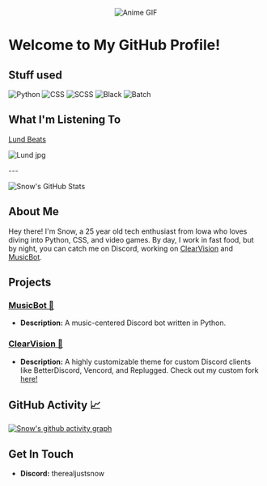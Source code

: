 <p align="center">
  <img src="https://media.giphy.com/media/Z3Y0EBcsvZ7bO/giphy.gif" alt="Anime GIF">
</p>

# Welcome to My GitHub Profile!

## Stuff used
![Python](https://img.shields.io/badge/Python-3776AB?style=for-the-badge&logo=python&logoColor=white)
![CSS](https://img.shields.io/badge/CSS-1572B6?style=for-the-badge&logo=css3&logoColor=white)
![SCSS](https://img.shields.io/badge/SCSS-CC6699?style=for-the-badge&logo=sass&logoColor=white)
![Black](https://img.shields.io/badge/Black-000000?style=for-the-badge&logo=black&logoColor=white)
![Batch](https://img.shields.io/badge/Batch-4D4D4D?style=for-the-badge&logo=windows&logoColor=white)
## What I'm Listening To
[Lund Beats](https://youtube.com/@lundbeatz)
<p>
  <img src="https://i1.sndcdn.com/avatars-000716674645-6bzd26-t1080x1080.jpg" alt="Lund jpg">
</p>
---

![Snow's GitHub Stats](https://github-readme-stats.vercel.app/api?username=babyboysnow&show_icons=true&theme=dark&count_private=true&show=reviews,discussions_started,discussions_answered,prs_merged,prs_merged_percentage)

## About Me
Hey there! I'm Snow, a 25 year old tech enthusiast from Iowa who loves diving into Python, CSS, and video games. By day, I work in fast food, but by night, you can catch me on Discord, working on [ClearVision](https://github.com/ClearVision/ClearVision-v6) and [MusicBot](https://github.com/Just-Some-Bots/MusicBot).

## Projects
### [MusicBot 🤖](https://github.com/Just-Some-Bots/MusicBot)
- **Description:** A music-centered Discord bot written in Python.

### [ClearVision 🎨](https://github.com/ClearVision/ClearVision-v6)
- **Description:** A highly customizable theme for custom Discord clients like BetterDiscord, Vencord, and Replugged. Check out my custom fork [here!](https://github.com/BabyBoySnow/SnowVision)

## GitHub Activity 📈
[![Snow's github activity graph](https://github-readme-activity-graph.vercel.app/graph?username=babyboysnow&theme=github-compact)](https://github.com/ashutosh00710/github-readme-activity-graph)

## Get In Touch
- **Discord:** therealjustsnow
